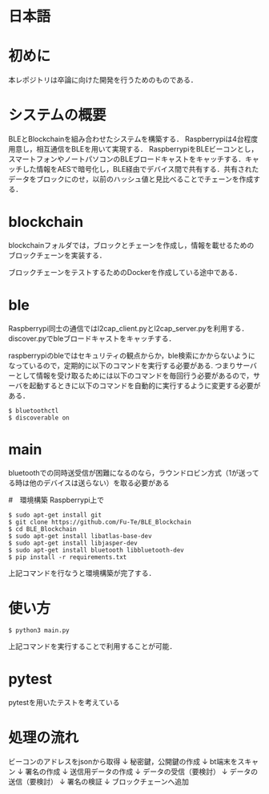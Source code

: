 # 日本語
# 初めに
本レポジトリは卒論に向けた開発を行うためのものである．

# システムの概要
BLEとBlockchainを組み合わせたシステムを構築する．
Raspberrypiは4台程度用意し，相互通信をBLEを用いて実現する．
RaspberrypiをBLEビーコンとし，スマートフォンやノートパソコンのBLEブロードキャストをキャッチする．キャッチした情報をAESで暗号化し，BLE経由でデバイス間で共有する．共有されたデータをブロックにのせ，以前のハッシュ値と見比べることでチェーンを作成する．

# blockchain
blockchainフォルダでは，ブロックとチェーンを作成し，情報を載せるためのブロックチェーンを実装する．

ブロックチェーンをテストするためのDockerを作成している途中である．


# ble

Raspberrypi同士の通信ではl2cap_client.pyとl2cap_server.pyを利用する．
discover.pyでbleブロードキャストをキャッチする．

raspberrypiのbleではセキュリティの観点からか，ble検索にかからないようになっているので，定期的に以下のコマンドを実行する必要がある.
つまりサーバーとして情報を受け取るためには以下のコマンドを毎回行う必要があるので，サーバを起動するときに以下のコマンドを自動的に実行するように変更する必要がある．
```
$ bluetoothctl
$ discoverable on
```

# main
bluetoothでの同時送受信が困難になるのなら，ラウンドロビン方式（1が送ってる時は他のデバイスは送らない）を取る必要がある


#　環境構築
Raspberrypi上で
```
$ sudo apt-get install git
$ git clone https://github.com/Fu-Te/BLE_Blockchain
$ cd BLE_Blockchain
$ sudo apt-get install libatlas-base-dev
$ sudo apt-get install libjasper-dev
$ sudo apt-get install bluetooth libbluetooth-dev
$ pip install -r requirements.txt
```
上記コマンドを行なうと環境構築が完了する．

# 使い方
```
$ python3 main.py
```
上記コマンドを実行することで利用することが可能．

# pytest
pytestを用いたテストを考えている

# 処理の流れ
ビーコンのアドレスをjsonから取得
↓
秘密鍵，公開鍵の作成
↓
bt端末をスキャン
↓
署名の作成
↓
送信用データの作成
↓
データの受信（要検討）
↓
データの送信（要検討）
↓
署名の検証
↓
ブロックチェーンへ追加
